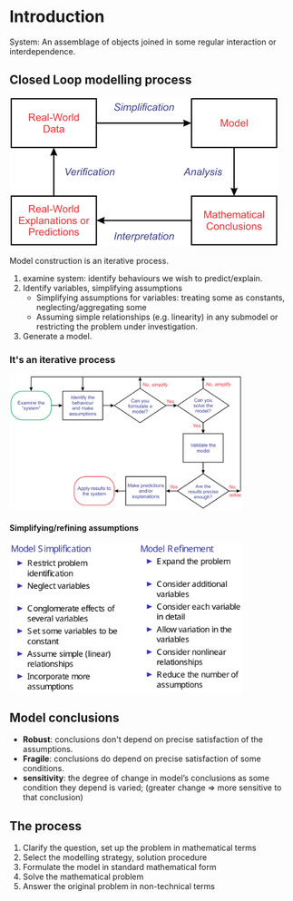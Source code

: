 # Introduction

System: An assemblage of objects joined in some regular interaction or interdependence.



## Closed Loop modelling process
<img src="img/topic01/closed-loop.png" style="zoom:50%;" />

Model construction is an iterative process.
1. examine system: identify behaviours we wish to predict/explain.
2. Identify variables, simplifying assumptions
    * Simplifying assumptions for variables: treating some as constants, neglecting/aggregating some
    * Assuming simple relationships (e.g. linearity) in any submodel or restricting the problem under investigation.
3. Generate a model.



### It's an iterative process
<img src="img/topic01/closed-loop-2.png" style="zoom: 40%;" />

#### Simplifying/refining assumptions
<img src="img/topic01/simplifying.png" style="zoom: 40%;" />



## Model conclusions
* **Robust**: conclusions don't depend on precise satisfaction of the assumptions.
* **Fragile**: conclusions do depend on precise satisfaction of some conditions.
* **sensitivity**: the degree of change in model’s conclusions as some condition they depend
is varied; (greater change => more sensitive to that conclusion)



## The process
1. Clarify the question, set up the problem in mathematical
terms
2. Select the modelling strategy, solution procedure
3. Formulate the model in standard mathematical form
4. Solve the mathematical problem
5. Answer the original problem in non-technical terms
